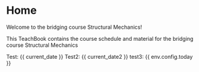 # Home

Welcome to the bridging course Structural Mechanics!

This TeachBook contains the course schedule and material for the bridging course Structural Mechanics

Test: {{ current_date }}
Test2: {{ current_date2 }}
test3: {{ env.config.today }}